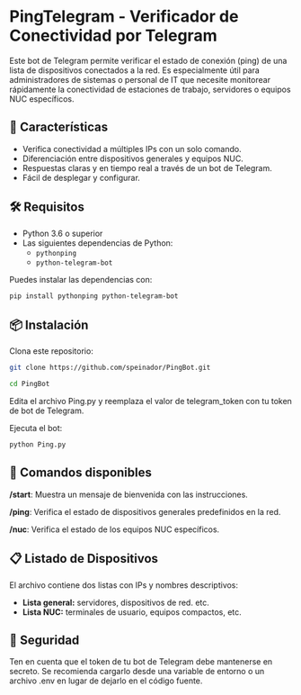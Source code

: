 # PingTelegram - Verificador de Conectividad por Telegram

Este bot de Telegram permite verificar el estado de conexión (ping) de una lista de dispositivos conectados a la red. Es especialmente útil para administradores de sistemas o personal de IT que necesite monitorear rápidamente la conectividad de estaciones de trabajo, servidores o equipos NUC específicos.

## 🚀 Características

- Verifica conectividad a múltiples IPs con un solo comando.
- Diferenciación entre dispositivos generales y equipos NUC.
- Respuestas claras y en tiempo real a través de un bot de Telegram.
- Fácil de desplegar y configurar.

## 🛠️ Requisitos

- Python 3.6 o superior
- Las siguientes dependencias de Python:
  - `pythonping`
  - `python-telegram-bot`

Puedes instalar las dependencias con:

```bash
pip install pythonping python-telegram-bot
```

## 📦 Instalación
Clona este repositorio:
```bash
git clone https://github.com/speinador/PingBot.git
```
```bash
cd PingBot
```

Edita el archivo Ping.py y reemplaza el valor de telegram_token con tu token de bot de Telegram.

Ejecuta el bot:
```bash
python Ping.py
```

## 💬 Comandos disponibles
**/start**: Muestra un mensaje de bienvenida con las instrucciones.

**/ping**: Verifica el estado de dispositivos generales predefinidos en la red.

**/nuc**: Verifica el estado de los equipos NUC específicos.

## 📋 Listado de Dispositivos
El archivo contiene dos listas con IPs y nombres descriptivos:

- **Lista general:** servidores, dispositivos de red. etc.
- **Lista NUC:** terminales de usuario, equipos compactos, etc.

## 🔐 Seguridad
Ten en cuenta que el token de tu bot de Telegram debe mantenerse en secreto. Se recomienda cargarlo desde una variable de entorno o un archivo .env en lugar de dejarlo en el código fuente.
